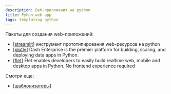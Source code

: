 ```yaml
---
description: Веб-приложения на python
title: Pyhon web app
tags: templating python
---
```

Пакеты для создания web-приложений:

- [[streamlit]] инструмент прототипирования web-ресурсов на python
- [[plotly]] Dash Enterprise is the premier platform for building, scaling, and deploying data apps in Python.
- [[flet]] Flet enables developers to easily build realtime web, mobile and desktop apps in Python. No frontend experience required

Смотри еще:

- [[шаблонизаторы]]

[//begin]: # "Autogenerated link references for markdown compatibility"
[streamlit]: streamlit "Streamlit"
[plotly]: plotly "Plotly and dash"
[flet]: flet "Flet web apps"
[шаблонизаторы]: ../lists/шаблонизаторы "Шаблонизаторы"
[//end]: # "Autogenerated link references"